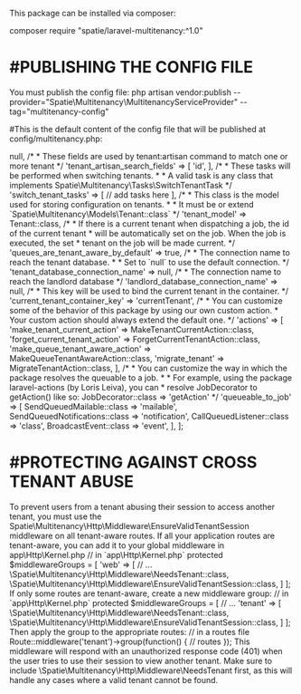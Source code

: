 This package can be installed via composer:

composer require "spatie/laravel-multitenancy:^1.0"

<h1>#PUBLISHING THE CONFIG FILE</h1>
You must publish the config file:
php artisan vendor:publish --provider="Spatie\Multitenancy\MultitenancyServiceProvider" --tag="multitenancy-config"


#This is the default content of the config file that will be published at config/multitenancy.php:



<?php

use Illuminate\Broadcasting\BroadcastEvent;
use Illuminate\Events\CallQueuedListener;
use Illuminate\Mail\SendQueuedMailable;
use Illuminate\Notifications\SendQueuedNotifications;
use Spatie\Multitenancy\Actions\ForgetCurrentTenantAction;
use Spatie\Multitenancy\Actions\MakeQueueTenantAwareAction;
use Spatie\Multitenancy\Actions\MakeTenantCurrentAction;
use Spatie\Multitenancy\Actions\MigrateTenantAction;
use Spatie\Multitenancy\Models\Tenant;

return [
    /*
     * This class is responsible for determining which tenant should be current
     * for the given request.
     *
     * This class should extend `Spatie\Multitenancy\TenantFinder\TenantFinder`
     *
     */
    'tenant_finder' => null,

    /*
     * These fields are used by tenant:artisan command to match one or more tenant
     */
    'tenant_artisan_search_fields' => [
        'id',
    ],

    /*
     * These tasks will be performed when switching tenants.
     *
     * A valid task is any class that implements Spatie\Multitenancy\Tasks\SwitchTenantTask
     */
    'switch_tenant_tasks' => [
        // add tasks here
    ],

    /*
     * This class is the model used for storing configuration on tenants.
     *
     * It must be or extend `Spatie\Multitenancy\Models\Tenant::class`
     */
    'tenant_model' => Tenant::class,

    /*
     * If there is a current tenant when dispatching a job, the id of the current tenant
     * will be automatically set on the job. When the job is executed, the set
     * tenant on the job will be made current.
     */
    'queues_are_tenant_aware_by_default' => true,

    /*
     * The connection name to reach the tenant database.
     *
     * Set to `null` to use the default connection.
     */
    'tenant_database_connection_name' => null,

    /*
     * The connection name to reach the landlord database
     */
    'landlord_database_connection_name' => null,

    /*
     * This key will be used to bind the current tenant in the container.
     */
    'current_tenant_container_key' => 'currentTenant',

    /*
     * You can customize some of the behavior of this package by using our own custom action.
     * Your custom action should always extend the default one.
     */
    'actions' => [
        'make_tenant_current_action' => MakeTenantCurrentAction::class,
        'forget_current_tenant_action' => ForgetCurrentTenantAction::class,
        'make_queue_tenant_aware_action' => MakeQueueTenantAwareAction::class,
        'migrate_tenant' => MigrateTenantAction::class,
    ],

    /*
     * You can customize the way in which the package resolves the queuable to a job.
     *
     * For example, using the package laravel-actions (by Loris Leiva), you can
     * resolve JobDecorator to getAction() like so: JobDecorator::class => 'getAction'
     */
    'queueable_to_job' => [
        SendQueuedMailable::class => 'mailable',
        SendQueuedNotifications::class => 'notification',
        CallQueuedListener::class => 'class',
        BroadcastEvent::class => 'event',
    ],
];




<h1>#PROTECTING AGAINST CROSS TENANT ABUSE</h1>
To prevent users from a tenant abusing their session to access another tenant, you must use the Spatie\Multitenancy\Http\Middleware\EnsureValidTenantSession middleware on all tenant-aware routes.

If all your application routes are tenant-aware, you can add it to your global middleware in app\Http\Kernel.php

// in `app\Http\Kernel.php`

protected $middlewareGroups = [
    'web' => [
        // ...
        \Spatie\Multitenancy\Http\Middleware\NeedsTenant::class,
        \Spatie\Multitenancy\Http\Middleware\EnsureValidTenantSession::class,
    ]
];


If only some routes are tenant-aware, create a new middleware group:
// in `app\Http\Kernel.php`

protected $middlewareGroups = [
    // ...
    'tenant' => [
        \Spatie\Multitenancy\Http\Middleware\NeedsTenant::class,
        \Spatie\Multitenancy\Http\Middleware\EnsureValidTenantSession::class,
    ]
];


Then apply the group to the appropriate routes:
// in a routes file

Route::middleware('tenant')->group(function() {
    // routes
});

This middleware will respond with an unauthorized response code (401) when the user tries to use their session to view another tenant. Make sure to include \Spatie\Multitenancy\Http\Middleware\NeedsTenant first, as this will handle any cases where a valid tenant cannot be found.

